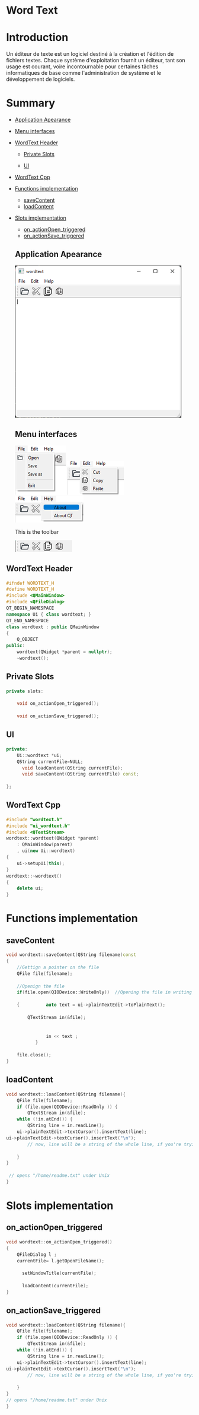 # Word Text

# Introduction

Un éditeur de texte est un logiciel destiné à la création et l'édition de fichiers textes. Chaque système d'exploitation fournit un éditeur, tant son usage est courant, voire incontournable pour certaines tâches informatiques de base comme l'administration de système et le développement de logiciels.

# Summary
- [Application Apearance](#application-apearance)

- [Menu interfaces](#menu-interfaces)

- [WordText Header](#wordtext-header)

   - [Private Slots](#private-slots)
   
   - [UI](#ui)
 
- [WordText Cpp](#wordtext-cpp)

- [Functions implementation](#functions-implementation)
  - [saveContent](#savecontent)
  - [loadContent](#loadcontent)
  
- [Slots implementation](#slots-implementation)
  - [on_actionOpen_triggered](#on-actionopen-triggered)
  - [on_actionSave_triggered](#on-actionsave-triggered)
  
  
  ## Application Apearance
  ![IMAGE](sword.png)
  
  ## Menu interfaces
  
  ![IMAGE](ssfile.png)
  ![IMAGE](ssedit.png)
  ![IMAGE](ssabout.png)
  
  This is the toolbar
  
  ![IMAGE](sstool.png)

## WordText Header
```c++
#ifndef WORDTEXT_H
#define WORDTEXT_H
#include <QMainWindow>
#include <QFileDialog>
QT_BEGIN_NAMESPACE
namespace Ui { class wordtext; }
QT_END_NAMESPACE
class wordtext : public QMainWindow
{
    Q_OBJECT
public:
    wordtext(QWidget *parent = nullptr);
    ~wordtext();
```


## Private Slots
```c++
private slots:

    void on_actionOpen_triggered();

    void on_actionSave_triggered();
```

## UI
```c++
private:
    Ui::wordtext *ui;
    QString currentFile=NULL;
      void loadContent(QString currentFile);
      void saveContent(QString currentFile) const;

};
```
## WordText Cpp
```c++
#include "wordtext.h"
#include "ui_wordtext.h"
#include <QTextStream>
wordtext::wordtext(QWidget *parent)
    : QMainWindow(parent)
    , ui(new Ui::wordtext)
{
    ui->setupUi(this);
}
wordtext::~wordtext()
{
    delete ui;
}
```

# Functions implementation

## saveContent
```c++
void wordtext::saveContent(QString filename)const
{
    //Gettign a pointer on the file
    QFile file(filename);

    //Openign the file
    if(file.open(QIODevice::WriteOnly))  //Opening the file in writing mode

    {          auto text = ui->plainTextEdit->toPlainText();

        QTextStream in(&file);


               in << text ;
           }

    file.close();
}
```

## loadContent
```c++
void wordtext::loadContent(QString filename){
    QFile file(filename);
    if (file.open(QIODevice::ReadOnly )) {
        QTextStream in(&file);
    while (!in.atEnd()) {
        QString line = in.readLine();
    ui->plainTextEdit->textCursor().insertText(line);
ui->plainTextEdit->textCursor().insertText("\n");
        // now, line will be a string of the whole line, if you're trying to read a CSV or something, you can split the string

    }
}

 // opens "/home/readme.txt" under Unix
}
```
# Slots implementation

## on_actionOpen_triggered

```c++
void wordtext::on_actionOpen_triggered()
{
    QFileDialog l ;
    currentFile= l.getOpenFileName();

      setWindowTitle(currentFile);

      loadContent(currentFile);
}
```

## on_actionSave_triggered

```c++
void wordtext::loadContent(QString filename){
    QFile file(filename);
    if (file.open(QIODevice::ReadOnly )) {
        QTextStream in(&file);
    while (!in.atEnd()) {
        QString line = in.readLine();
    ui->plainTextEdit->textCursor().insertText(line);
ui->plainTextEdit->textCursor().insertText("\n");
        // now, line will be a string of the whole line, if you're trying to read a CSV or something, you can split the string

    }
}
// opens "/home/readme.txt" under Unix
}
```
